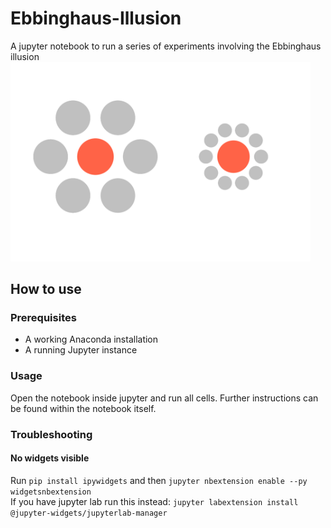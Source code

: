 # Ebbinghaus-Illusion
A jupyter notebook to run a series of experiments involving the Ebbinghaus illusion
<img src="https://github.com/kaaboom767/Ebbinghaus-Illusion/blob/master/Ebbinghaus1_0.03.png" width="480">
## How to use

### Prerequisites
 - A working Anaconda installation
 - A running Jupyter instance
 
### Usage
Open the notebook inside jupyter and run all cells. Further instructions can be found within the notebook itself.

### Troubleshooting
#### No widgets visible
Run `pip install ipywidgets` and then `jupyter nbextension enable --py widgetsnbextension`  
If you have jupyter lab run this instead: `jupyter labextension install @jupyter-widgets/jupyterlab-manager`
